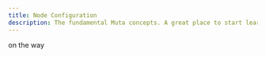 ```yaml
---
title: Node Configuration
description: The fundamental Muta concepts. A great place to start learning about Muta.
---
```


on the way